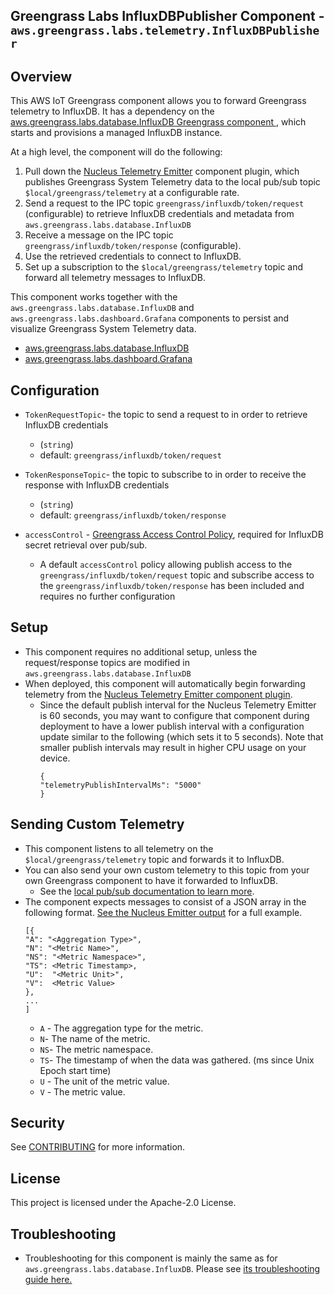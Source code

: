 ## Greengrass Labs InfluxDBPublisher Component - `aws.greengrass.labs.telemetry.InfluxDBPublisher`

## Overview
This AWS IoT Greengrass component allows you to forward Greengrass telemetry to InfluxDB.
It has a dependency on the [aws.greengrass.labs.database.InfluxDB Greengrass component ](https://github.com/awslabs/aws-greengrass-labs-database-influxdb), which starts and provisions a managed InfluxDB instance.

At a high level, the component will do the following:

1. Pull down the [Nucleus Telemetry Emitter](https://docs.aws.amazon.com/greengrass/v2/developerguide/nucleus-emitter-component.html) component plugin, which publishes Greengrass System Telemetry data to the local pub/sub topic `$local/greengrass/telemetry` at a configurable rate.
2. Send a request to the IPC topic `greengrass/influxdb/token/request` (configurable) to retrieve InfluxDB credentials and metadata from `aws.greengrass.labs.database.InfluxDB`
3. Receive a message on the IPC topic `greengrass/influxdb/token/response` (configurable).
4. Use the retrieved credentials to connect to InfluxDB.
5. Set up a subscription to the `$local/greengrass/telemetry` topic and forward all telemetry messages to InfluxDB.

This component works together with the `aws.greengrass.labs.database.InfluxDB` and `aws.greengrass.labs.dashboard.Grafana` components to persist and visualize Greengrass System Telemetry data.
* [aws.greengrass.labs.database.InfluxDB](https://github.com/awslabs/aws-greengrass-labs-database-influxdb)
* [aws.greengrass.labs.dashboard.Grafana](https://github.com/awslabs/aws-greengrass-labs-dashboard-grafana)

## Configuration
* `TokenRequestTopic`- the topic to send a request to in order to retrieve InfluxDB credentials
  * (`string`)
  * default: `greengrass/influxdb/token/request`


* `TokenResponseTopic`- the topic to subscribe to in order to receive the response with InfluxDB credentials
  * (`string`)
  * default: `greengrass/influxdb/token/response`
  

* `accessControl` - [Greengrass Access Control Policy](https://docs.aws.amazon.com/greengrass/v2/developerguide/interprocess-communication.html#ipc-authorization-policies), required for InfluxDB secret retrieval over pub/sub.
  * A default `accessControl` policy allowing publish access to the `greengrass/influxdb/token/request` topic and subscribe access to the `greengrass/influxdb/token/response` has been included and requires no further configuration


## Setup
* This component requires no additional setup, unless the request/response topics are modified in `aws.greengrass.labs.database.InfluxDB`
* When deployed, this component will automatically begin forwarding telemetry from the [Nucleus Telemetry Emitter component plugin](https://docs.aws.amazon.com/greengrass/v2/developerguide/nucleus-emitter-component.html).
  * Since the default publish interval for the Nucleus Telemetry Emitter is 60 seconds, you may want to configure that component during deployment to have a lower publish interval with a configuration update similar to the following (which sets it to 5 seconds). Note that smaller publish intervals may result in higher CPU usage on your device.
    ```
    {
    "telemetryPublishIntervalMs": "5000"
    }
    ```
    
## Sending Custom Telemetry
* This component listens to all telemetry on the `$local/greengrass/telemetry` topic and forwards it to InfluxDB.
* You can also send your own custom telemetry to this topic from your own Greengrass component to have it forwarded to InfluxDB.
  * See the [local pub/sub documentation to learn more](https://docs.aws.amazon.com/greengrass/v2/developerguide/ipc-publish-subscribe.html).
* The component expects messages to consist of a JSON array in the following format. [See the Nucleus Emitter output](https://docs.aws.amazon.com/greengrass/v2/developerguide/nucleus-emitter-component.html#nucleus-emitter-component-output-data) for a full example.
    ```
    [{
    "A": "<Aggregation Type>",
    "N": "<Metric Name>",
    "NS": "<Metric Namespace>",
    "TS": <Metric Timestamp>,
    "U":  "<Metric Unit>",
    "V":  <Metric Value>
  },
  ...
  ]
    ```
  * `A` - The aggregation type for the metric. 
  * `N`- The name of the metric. 
  * `NS`- The metric namespace. 
  * `TS`- The timestamp of when the data was gathered. (ms since Unix Epoch start time) 
  * `U` - The unit of the metric value. 
  * `V` - The metric value.
## Security

See [CONTRIBUTING](CONTRIBUTING.md#security-issue-notifications) for more information.

## License

This project is licensed under the Apache-2.0 License.

## Troubleshooting
* Troubleshooting for this component is mainly the same as for `aws.greengrass.labs.database.InfluxDB`. Please see [its troubleshooting guide here.](https://github.com/awslabs/aws-greengrass-labs-database-influxdb/blob/main/README.md#troubleshooting)
